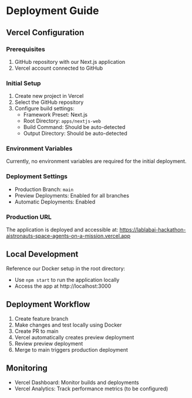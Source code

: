 # Deployment Guide

## Vercel Configuration

### Prerequisites
1. GitHub repository with our Next.js application
2. Vercel account connected to GitHub

### Initial Setup
1. Create new project in Vercel
2. Select the GitHub repository
3. Configure build settings:
   - Framework Preset: Next.js
   - Root Directory: `apps/nextjs-web`
   - Build Command: Should be auto-detected
   - Output Directory: Should be auto-detected

### Environment Variables
Currently, no environment variables are required for the initial deployment.

### Deployment Settings
- Production Branch: `main`
- Preview Deployments: Enabled for all branches
- Automatic Deployments: Enabled

### Production URL
The application is deployed and accessible at:
https://lablabai-hackathon-aistronauts-space-agents-on-a-mission.vercel.app

## Local Development
Reference our Docker setup in the root directory:
- Use `npm start` to run the application locally
- Access the app at http://localhost:3000

## Deployment Workflow
1. Create feature branch
2. Make changes and test locally using Docker
3. Create PR to main
4. Vercel automatically creates preview deployment
5. Review preview deployment
6. Merge to main triggers production deployment

## Monitoring
- Vercel Dashboard: Monitor builds and deployments
- Vercel Analytics: Track performance metrics (to be configured) 